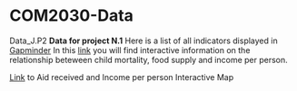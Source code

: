 # COM2030-Data
Data_J.P2
**Data for project N.1**
Here is a list of all indicators displayed in [Gapminder](http://www.gapminder.org/data/)
In this [link](http://www.gapminder.org/world/#$majorMode=chart$is;shi=t;ly=2003;lb=f;il=t;fs=11;al=30;stl=t;st=t;nsl=t;se=t$wst;tts=C$ts;sp=5.59290322580644;ti=2007$zpv;v=0$inc_x;mmid=XCOORDS;iid=phAwcNAVuyj1jiMAkmq1iMg;by=ind$inc_y;mmid=YCOORDS;iid=0ArfEDsV3bBwCdGlYVVpXX20tbU13STZyVG0yNkRrZnc;by=ind$inc_s;uniValue=8.21;iid=0ArfEDsV3bBwCcGhBd2NOQVZ1eWowNVpSNjl1c3lRSWc;by=ind$inc_c;uniValue=255;gid=CATID0;by=grp$map_x;scale=log;dataMin=194;dataMax=96846$map_y;scale=lin;dataMin=1418;dataMax=3819$map_s;sma=17;smi=2$cd;bd=0$inds=) you will find interactive information on the relationship beteween child mortality, food supply and income per person. 

[Link](http://www.gapminder.org/world/#$majorMode=chart$is;shi=t;ly=2003;lb=f;il=t;fs=11;al=30;stl=t;st=t;nsl=t;se=t$wst;tts=C$ts;sp=5.59290322580644;ti=2009$zpv;v=0$inc_x;mmid=XCOORDS;iid=phAwcNAVuyj1jiMAkmq1iMg;by=ind$inc_y;mmid=YCOORDS;iid=tzK6dx2JltRfVXFI1ADh84w;by=ind$inc_s;uniValue=8.21;iid=tKOphM3UPRd94T6C6pmsuXw;by=ind$inc_c;uniValue=255;gid=CATID0;by=grp$map_x;scale=log;dataMin=194;dataMax=96846$map_y;scale=lin;dataMin=-2.701;dataMax=242$map_s;sma=15;smi=2$cd;bd=0$inds=) to Aid received and Income per person Interactive Map
